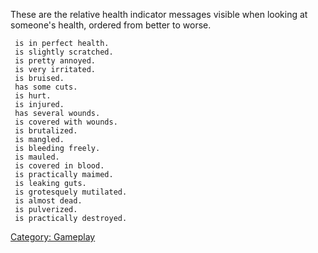 These are the relative health indicator messages visible when looking at
someone's health, ordered from better to worse.

` is in perfect health.`  
` is slightly scratched.`  
` is pretty annoyed.`  
` is very irritated.`  
` is bruised.`  
` has some cuts.`  
` is hurt.`  
` is injured.`  
` has several wounds.`  
` is covered with wounds.`  
` is brutalized.`  
` is mangled.`  
` is bleeding freely.`  
` is mauled.`  
` is covered in blood.`  
` is practically maimed.`  
` is leaking guts.`  
` is grotesquely mutilated.`  
` is almost dead.`  
` is pulverized.`  
` is practically destroyed.`

[Category: Gameplay](Category:_Gameplay "wikilink")
